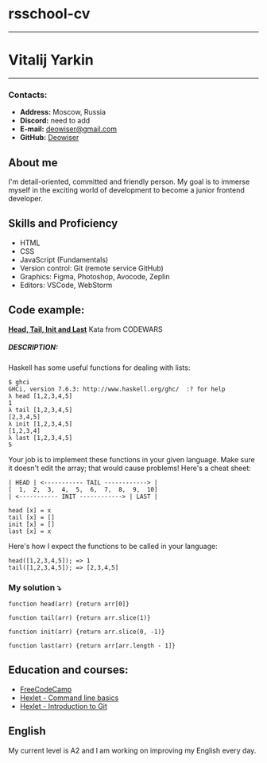 # rsschool-cv
___
# Vitalij Yarkin
___
### Contacts:
* __Address:__ Moscow, Russia
* __Discord:__ need to add
* __E-mail:__ deowiser@gmail.com
* __GitHub:__ [Deowiser](https://github.com/Deowiser/)
## About me
I'm detail-oriented, committed and friendly person. My goal is to immerse myself in the exciting world of development to become a junior frontend developer.
## Skills and Proficiency
* HTML
* CSS
* JavaScript (Fundamentals)
* Version control: Git (remote service GitHub)
* Graphics: Figma, Photoshop, Avocode, Zeplin
* Editors: VSCode, WebStorm
## Code example:
[__Head, Tail, Init and Last__](https://www.codewars.com/kata/54592a5052756d5c5d0009c3) Kata from CODEWARS
##### DESCRIPTION:
Haskell has some useful functions for dealing with lists:
```
$ ghci
GHCi, version 7.6.3: http://www.haskell.org/ghc/  :? for help
λ head [1,2,3,4,5]
1
λ tail [1,2,3,4,5]
[2,3,4,5]
λ init [1,2,3,4,5]
[1,2,3,4]
λ last [1,2,3,4,5]
5
```
Your job is to implement these functions in your given language. Make sure it doesn't edit the array; that would cause problems! Here's a cheat sheet:
```
| HEAD | <----------- TAIL ------------> |
[  1,  2,  3,  4,  5,  6,  7,  8,  9,  10]
| <----------- INIT ------------> | LAST |

head [x] = x
tail [x] = []
init [x] = []
last [x] = x
```
Here's how I expect the functions to be called in your language:
```
head([1,2,3,4,5]); => 1
tail([1,2,3,4,5]); => [2,3,4,5]
```
### My solution ⤵️
```
function head(arr) {return arr[0]}

function tail(arr) {return arr.slice(1)}

function init(arr) {return arr.slice(0, -1)}

function last(arr) {return arr[arr.length - 1]}
```
## Education and courses:
* [FreeCodeCamp](https://www.freecodecamp.org)
* [Hexlet - Command line basics](https://ru.hexlet.io/courses/cli-basics)
* [Hexlet - Introduction to Git](https://ru.hexlet.io/courses/intro_to_git)
## English
My current level is A2 and I am working on improving my English every day.
